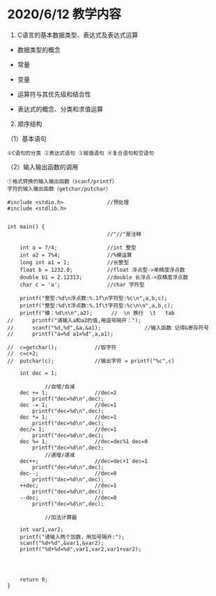 # 2020/6/12 教学内容
1. C语言的基本数据类型、表达式及表达式运算

- 数据类型的概念

- 常量

- 变量

- 运算符与其优先级和结合性

- 表达式的概念、分类和求值运算

2. 顺序结构

（1）基本语句

	①C语句的分类 ②表达式语句 ③赋值语句 ④复合语句和空语句

（2）输入输出函数的调用

	①格式转换的输入输出函数（scanf/printf）
	字符的输入输出函数（getchar/putchar）	
	
```
#include <stdio.h>				//预处理 
#include <stdlib.h>
 

int main() {
								//"//"是注释 
	
	int a = 7/4;				//int 整型 
	int a2 = 7%4;				//%模运算 
	long int a1 = 1;			//长整型 
	float b = 1232.0; 			//float 浮点型->单精度浮点数 
	double b1 = 2.12313;		//double 长浮点->双精度浮点数 
	char c = 'a'; 				//char 字符型
	
	printf("整型:%d\n浮点数:%.1f\n字符型:%c\n",a,b,c);
	printf("整型:%d\t浮点数:%.1f\t字符型:%c\n\n",a,b,c);
	printf("模：%d\n\n",a2);		//  \n 换行  \t	tab			
//		printf("请输入a和a2的值,用逗号隔开：");
//		scanf("%d,%d",&a,&a1);				//输入函数 记得&寄存符号 
//		printf("a=%d a1=%d",a,a1);
	
//	c=getchar();			//取字符 
//	c=c+2;
//	putchar(c);				//输出字符 = printf("%c",c) 
	
	int dec = 1;
			
			//自增/自减
	dec += 1;				//dec=2
		printf("dec=%d\n",dec);
	dec -= 1;				//dec=1 
		printf("dec=%d\n",dec);
	dec *= 1;				//dec=1 
		printf("dec=%d\n",dec);
	dec/= 1;				//dec=1 
		printf("dec=%d\n",dec);
	dec %= 1;				//dec=dec%1 dec=0
		printf("dec=%d\n",dec);
			//递增/递减 
	dec++;					//dec=dec+1 dec=1
		printf("dec=%d\n",dec);
	dec--;					//dec=0
		printf("dec=%d\n",dec);
	++dec;					//dec=1
		printf("dec=%d\n",dec);
	--dec;					//dec=0
		printf("dec=%d\n",dec);
		
			//加法计算器
	 
	int var1,var2;
	printf("请输入两个加数，用加号隔开:");
	scanf("%d+%d",&var1,&var2);
	printf("%d+%d=%d",var1,var2,var1+var2); 
	
	
	
	
	return 0;
}
```